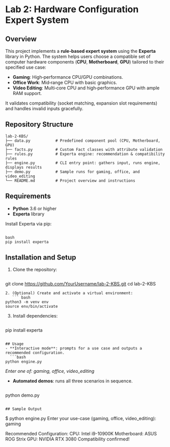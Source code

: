 # Lab 2: Hardware Configuration Expert System

## Overview
This project implements a **rule‑based expert system** using the **Experta** library in Python. The system helps users choose a compatible set of computer hardware components (**CPU**, **Motherboard**, **GPU**) tailored to their specified use case:

- **Gaming**: High‑performance CPU/GPU combinations.
- **Office Work**: Mid‑range CPU with basic graphics.
- **Video Editing**: Multi‑core CPU and high‑performance GPU with ample RAM support.

It validates compatibility (socket matching, expansion slot requirements) and handles invalid inputs gracefully.

## Repository Structure
```
lab‑2‑KBS/
├── data.py           # Predefined component pool (CPU, Motherboard, GPU)
├── facts.py          # Custom Fact classes with attribute validation
├── rules.py          # Experta engine: recommendation & compatibility rules
├── engine.py         # CLI entry point: gathers input, runs engine, displays results
├── demo.py           # Sample runs for gaming, office, and video_editing
└── README.md         # Project overview and instructions
```

## Requirements
- **Python** 3.6 or higher
- **Experta** library

Install Experta via pip:

```

bash
pip install experta
```

## Installation and Setup
1. Clone the repository:
   ```bash
git clone https://github.com/YourUsername/lab-2-KBS.git
cd lab-2-KBS
```
2. (Optional) Create and activate a virtual environment:
   ``` bash
python3 -m venv env
source env/bin/activate
   ```
3. Install dependencies:
   ```bash
pip install experta
```

## Usage
- **Interactive mode**: prompts for a use case and outputs a recommended configuration.
  ```bash
python engine.py
```  
  _Enter one of: gaming, office, video_editing_  

- **Automated demos**: runs all three scenarios in sequence.
  ```bash
python demo.py
```

## Sample Output
```
$ python engine.py
Enter your use-case (gaming, office, video_editing): gaming

Recommended Configuration:
 CPU: Intel i9-10900K
 Motherboard: ASUS ROG Strix
 GPU: NVIDIA RTX 3080
Compatibility confirmed!
```
